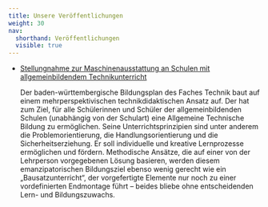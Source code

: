 ```yaml
---
title: Unsere Veröffentlichungen
weight: 30
nav:
  shorthand: Veröffentlichungen
  visible: true
---
```


- [Stellungnahme zur Maschinenausstattung an Schulen mit allgemeinbildendem Technikunterricht](downloads/Stellungnahme-Maschinenraum.pdf)

	Der baden-württembergische Bildungsplan des Faches Technik baut auf einem mehrperspektivischen technikdidaktischen Ansatz auf.
	Der hat zum Ziel, für alle Schülerinnen und Schüler der allgemeinbildenden Schulen (unabhängig von der Schulart) eine Allgemeine Technische Bildung zu ermöglichen.
	Seine Unterrichtsprinzipien sind unter anderem die Problemorientierung, die  Handlungsorientierung und die Sicherheitserziehung.
	Er soll individuelle und kreative Lernprozesse ermöglichen und fördern. Methodische Ansätze, die auf einer von der Lehrperson vorgegebenen Lösung basieren, werden diesem emanzipatorischen Bildungsziel ebenso wenig gerecht wie ein „Bausatzunterricht“, der vorgefertigte Elemente nur noch zu einer vordefinierten Endmontage führt – beides bliebe ohne entscheidenden Lern- und Bildungszuwachs.
